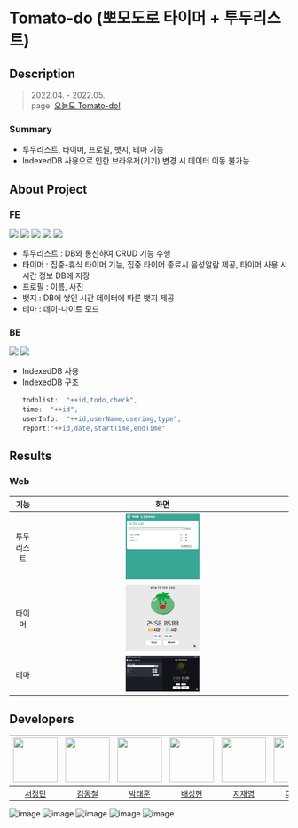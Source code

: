 # Tomato-do (뽀모도로 타이머 + 투두리스트)

## Description
> 2022.04. - 2022.05. <br>
> page: [오늘도 Tomato-do!](https://happy-jm.github.io/tomato-do/)

### Summary

* 투두리스트, 타이머, 프로필, 뱃지, 테마 기능
* IndexedDB 사용으로 인한 브라우저(기기) 변경 시 데이터 이동 불가능

## About Project

### FE

<img src="https://img.shields.io/badge/Language-HTML-green?style=flat"/> <img src="https://img.shields.io/badge/Language-CSS-green?style=flat"/> <img src="https://img.shields.io/badge/Language-JavaScript-green?style=flat"/> <img src="https://img.shields.io/badge/Platform-Web-blue?style=flat"/> <img src="https://img.shields.io/badge/Platform-Android-blue?style=flat"/>

* 투두리스트 : DB와 통신하여 CRUD 기능 수행
* 타이머 : 집중-휴식 타이머 기능, 집중 타이머 종료시 음성알람 제공, 타이머 사용 시 시간 정보 DB에 저장
* 프로필 : 이름, 사진
* 뱃지 : DB에 쌓인 시간 데이터에 따른 뱃지 제공
* 테마 : 데이-나이트 모드

### BE

<img src="https://img.shields.io/badge/Language-JavaScript-green?style=flat"/> <img src="https://img.shields.io/badge/DB-IndexedDB-yellow?style=flat"/>

* IndexedDB 사용
* IndexedDB 구조
	```js
	todolist:  "++id,todo,check",
	time:  "++id",
	userInfo:  "++id,userName,userimg,type",
	report:"++id,date,startTime,endTime"
	```


## Results
### Web

|기능|화면|
|:---:|:---:|
|투두리스트|<img src="./img/todolist.png"  width="30%"/>|
|타이머|<img src="./img/timer.png"  width="30%"/>|
|테마|<img src="./img/nightmode.png"  width="30%"/>|


## Developers
<img src="https://avatars.githubusercontent.com/u/102483942?v=4" width="80" height="80">|<img src="https://avatars.githubusercontent.com/u/98958768?v=4" width="80" height="80">|<img src="https://avatars.githubusercontent.com/u/94153997?v=4" width="80" height="80">|<img src="https://avatars.githubusercontent.com/u/59535609?v=4" width="80" height="80">|<img src="https://avatars.githubusercontent.com/u/85178602?v=4" width="80" height="80">|<img src="https://avatars.githubusercontent.com/u/82685793?v=4" width="80" height="80">|
|:---:|:---:|:---:|:---:|:---:|:---:|
|[서정민](https://github.com/HAPPY-JM)|[김동철](https://github.com/GreyFBTT)|[박태훈](https://github.com/ekdh0858)|[배성현](https://github.com/seonghbae)|[지재영](https://github.com/jaeyeong815)|[이수정](https://github.com/tinashome)|

![image](https://user-images.githubusercontent.com/102483942/169540397-71d32a84-e6df-412e-848e-7f9a27689908.png)
![image](https://user-images.githubusercontent.com/102483942/169540482-2d8d8310-f1b5-4afe-bca2-23c82e66dc97.png)
![image](https://user-images.githubusercontent.com/102483942/169540641-5148effa-6bbe-4c2e-8d8f-705e9ebef874.png)
![image](https://user-images.githubusercontent.com/102483942/169540896-da8d0e30-e08c-4f94-bd61-37816cba4519.png)
![image](https://user-images.githubusercontent.com/102483942/169540833-42459d37-59cd-42a4-a7af-713b1aef4801.png)

